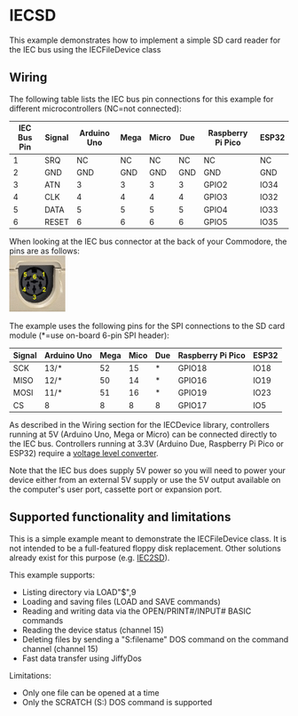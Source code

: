 # IECSD

This example demonstrates how to implement a simple SD card reader for the IEC bus
using the IECFileDevice class

## Wiring

The following table lists the IEC bus pin connections for this example for different 
microcontrollers (NC=not connected):

IEC Bus Pin | Signal   | Arduino Uno | Mega | Micro | Due | Raspberry Pi Pico | ESP32
------------|----------|-------------|------|-------|-----|-------------------|------
1           | SRQ      | NC          | NC   | NC    | NC  | NC                | NC 
2           | GND      | GND         | GND  | GND   | GND | GND               | GND
3           | ATN      | 3           | 3    | 3     | 3   | GPIO2             | IO34
4           | CLK      | 4           | 4    | 4     | 4   | GPIO3             | IO32
5           | DATA     | 5           | 5    | 5     | 5   | GPIO4             | IO33
6           | RESET    | 6           | 6    | 6     | 6   | GPIO5             | IO35

When looking at the IEC bus connector at the back of your Commodore, the pins are as follows:  
<img src="../../IECBusPins.jpg" width="20%">   

The example uses the following pins for the SPI connections to the SD card module
(*=use on-board 6-pin SPI header):

Signal | Arduino Uno | Mega | Mico | Due | Raspberry Pi Pico | ESP32
-------|-------------|------|------|-----|-------------------|------
SCK    | 13/*        | 52   | 15   |  *  |  GPIO18           | IO18
MISO   | 12/*        | 50   | 14   |  *  |  GPIO16           | IO19
MOSI   | 11/*        | 51   | 16   |  *  |  GPIO19           | IO23
CS     | 8           | 8    |  8   |  8  |  GPIO17           | IO5

As described in the Wiring section for the IECDevice library, controllers running
at 5V (Arduino Uno, Mega or Micro) can be connected directly to the IEC bus.
Controllers running at 3.3V (Arduino Due, Raspberry Pi Pico or ESP32) require a 
[voltage level converter](https://www.sparkfun.com/products/12009).

Note that the IEC bus does supply 5V power so you will need to power
your device either from an external 5V supply or use the 5V output available on
the computer's user port, cassette port or expansion port.

## Supported functionality and limitations

This is a simple example meant to demonstrate the IECFileDevice class. It is not intended
to be a full-featured floppy disk replacement. Other solutions already exist for this purpose 
(e.g.  [IEC2SD](https://www.c64-wiki.com/wiki/SD2IEC)).

This example supports:
  - Listing directory via LOAD"$",9
  - Loading and saving files (LOAD and SAVE commands)
  - Reading and writing data via the OPEN/PRINT#/INPUT# BASIC commands
  - Reading the device status (channel 15)
  - Deleting files by sending a "S:filename" DOS command on the command channel (channel 15)
  - Fast data transfer using JiffyDos

Limitations:
  - Only one file can be opened at a time
  - Only the SCRATCH (S:) DOS command is supported
